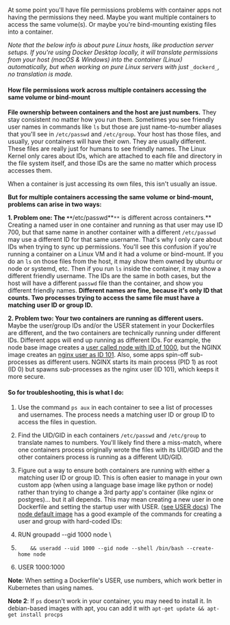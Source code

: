 

At some point you'll have file permissions problems with container apps not having the permissions they need. Maybe you want multiple containers to access the same volume(s). Or maybe you're bind-mounting existing files into a container.

_Note that the below info is about pure Linux hosts, like production server setups. If you're using Docker Desktop locally, it will translate permissions from your host (macOS & Windows) into the container (Linux) automatically, but when working on pure Linux servers with just_ `_dockerd_`_, no translation is made._

#### How file permissions work across multiple containers accessing the same volume or bind-mount

**File ownership between containers and the host are just numbers.** They stay consistent no matter how you run them. Sometimes you see friendly user names in commands like `ls` but those are just name-to-number aliases that you'll see in ``/etc/passwd`` and ``/etc/group``. Your host has those files, and usually, your containers will have their own. They are usually different. These files are really just for humans to see friendly names. The Linux Kernel only cares about IDs, which are attached to each file and directory in the file system itself, and those IDs are the same no matter which process accesses them.

When a container is just accessing its own files, this isn't usually an issue.

**But for multiple containers accessing the same volume or bind-mount, problems can arise in two ways:**

**1. Problem one: The `**`**/etc/passwd**`**` is different across containers.** Creating a named user in one container and running as that user may use ID 700, but that same name in another container with a different ``/etc/passwd`` may use a different ID for that same username. That's why I only care about IDs when trying to sync up permissions. You'll see this confusion if you're running a container on a Linux VM and it had a volume or bind-mount. If you do an `ls` on those files from the host, it may show them owned by ubuntu or node or systemd, etc. Then if you run `ls` inside the container, it may show a different friendly username. The IDs are the same in both cases, but the host will have a different `passwd` file than the container, and show you different friendly names. **Different names are fine, because it's only ID that counts. Two processes trying to access the same file must have a matching user ID or group ID.**

**2. Problem two: Your two containers are running as different users.** Maybe the user/group IDs and/or the USER statement in your Dockerfiles are different, and the two containers are technically running under different IDs. Different apps will end up running as different IDs. For example, the node base image creates a [user called node with ID of 1000](https://github.com/nodejs/docker-node/blob/6256caf2c507e7aafdeb8e7f837bab51f46f99e0/17/bullseye/Dockerfile#L3-L4), but the NGINX image creates an [nginx user as ID 101](https://github.com/nginxinc/docker-nginx/blob/6f0396c1e06837672698bc97865ffcea9dc841d5/mainline/debian/Dockerfile#L16-L17). Also, some apps spin-off sub-processes as different users. NGINX starts its main process (PID 1) as root (ID 0) but spawns sub-processes as the nginx user (ID 101), which keeps it more secure.

#### So for troubleshooting, this is what I do:

1. Use the command `ps aux` in each container to see a list of processes and usernames. The process needs a matching user ID or group ID to access the files in question.
    
2. Find the UID/GID in each containers ``/etc/passwd`` and ``/etc/group`` to translate names to numbers. You'll likely find there a miss-match, where one containers process originally wrote the files with its UID/GID and the other containers process is running as a different UID/GID.
    
3. Figure out a way to ensure both containers are running with either a matching user ID or group ID. This is often easier to manage in your own custom app (when using a language base image like python or node) rather than trying to change a 3rd party app's container (like nginx or postgres)... but it all depends. This may mean creating a new user in one Dockerfile and setting the startup user with USER. ([see USER docs](https://docs.docker.com/engine/reference/builder/#user)) The [node default image](https://github.com/nodejs/docker-node/blob/6256caf2c507e7aafdeb8e7f837bab51f46f99e0/17/bullseye/Dockerfile#L3-L4) has a good example of the commands for creating a user and group with hard-coded IDs:
    

1. RUN groupadd --gid 1000 node \\
2.         && useradd --uid 1000 --gid node --shell /bin/bash --create-home node
3. USER 1000:1000

**Note**: When setting a Dockerfile's USER, use numbers, which work better in Kubernetes than using names.

**Note 2**: If `ps` doesn't work in your container, you may need to install it. In debian-based images with apt, you can add it with `apt-get update && apt-get install procps`
